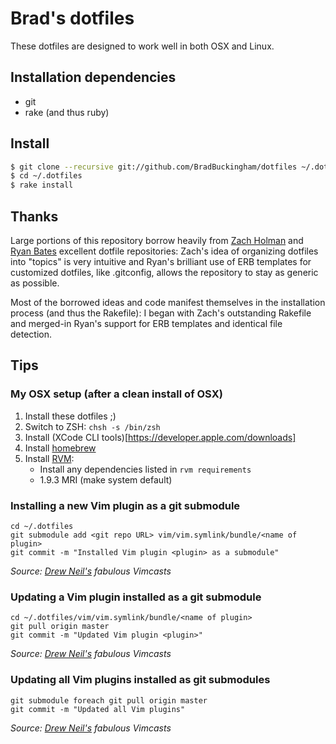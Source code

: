 # Brad's dotfiles

These dotfiles are designed to work well in both OSX and Linux.

## Installation dependencies

* git
* rake (and thus ruby)

## Install

```bash
$ git clone --recursive git://github.com/BradBuckingham/dotfiles ~/.dotfiles
$ cd ~/.dotfiles
$ rake install
```

## Thanks

Large portions of this repository borrow heavily from [Zach Holman](https://github.com/holman/dotfiles) and [Ryan Bates](https://github.com/ryanb/dotfiles) excellent dotfile repositories: Zach's idea of organizing dotfiles into "topics" is very intuitive and Ryan's brilliant use of ERB templates for customized dotfiles, like .gitconfig, allows the repository to stay as generic as possible.

Most of the borrowed ideas and code manifest themselves in the installation process (and thus the Rakefile): I began with Zach's outstanding Rakefile and merged-in Ryan's support for ERB templates and identical file detection.

## Tips

### My OSX setup (after a clean install of OSX)

1. Install these dotfiles ;)
2. Switch to ZSH: `chsh -s /bin/zsh`
3. Install (XCode CLI tools)[https://developer.apple.com/downloads]
4. Install [homebrew](https://github.com/mxcl/homebrew/wiki/installation)
5. Install [RVM](https://rvm.io/):
   * Install any dependencies listed in `rvm requirements`
   * 1.9.3 MRI (make system default)


### Installing a new Vim plugin as a git submodule

```
cd ~/.dotfiles
git submodule add <git repo URL> vim/vim.symlink/bundle/<name of plugin>
git commit -m "Installed Vim plugin <plugin> as a submodule"
```

*Source: [Drew Neil's](http://vimcasts.org/episodes/synchronizing-plugins-with-git-submodules-and-pathogen/) fabulous Vimcasts*

### Updating a Vim plugin installed as a git submodule

```
cd ~/.dotfiles/vim/vim.symlink/bundle/<name of plugin>
git pull origin master
git commit -m "Updated Vim plugin <plugin>"
```

*Source: [Drew Neil's](http://vimcasts.org/episodes/synchronizing-plugins-with-git-submodules-and-pathogen/) fabulous Vimcasts*

### Updating all Vim plugins installed as git submodules

```
git submodule foreach git pull origin master
git commit -m "Updated all Vim plugins"
```

*Source: [Drew Neil's](http://vimcasts.org/episodes/synchronizing-plugins-with-git-submodules-and-pathogen/) fabulous Vimcasts*
